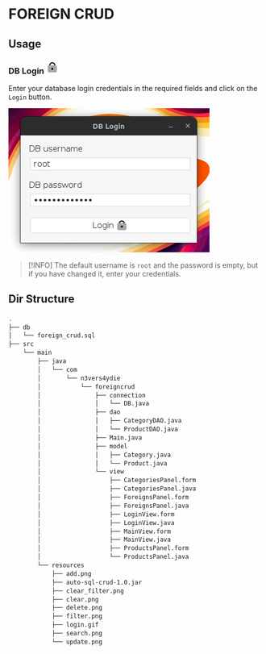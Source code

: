 # FOREIGN CRUD

## Usage

### DB Login ![Login](./src/main/resources/login.gif)

Enter your database login credentials in the required fields and click on the `Login` button.

![Login](./readme/login.png)

> [!INFO]
> The default username is `root` and the password is empty, but if you have changed it, enter your credentials.

## Dir Structure

```bash
.
├── db
│   └── foreign_crud.sql
├── src
    └── main
        ├── java
        │   └── com
        │       └── n3vers4ydie
        │           └── foreigncrud
        │               ├── connection
        │               │   └── DB.java
        │               ├── dao
        │               │   ├── CategoryDAO.java
        │               │   └── ProductDAO.java
        │               ├── Main.java
        │               ├── model
        │               │   ├── Category.java
        │               │   └── Product.java
        │               └── view
        │                   ├── CategoriesPanel.form
        │                   ├── CategoriesPanel.java
        │                   ├── ForeignsPanel.form
        │                   ├── ForeignsPanel.java
        │                   ├── LoginView.form
        │                   ├── LoginView.java
        │                   ├── MainView.form
        │                   ├── MainView.java
        │                   ├── ProductsPanel.form
        │                   └── ProductsPanel.java
        └── resources
            ├── add.png
            ├── auto-sql-crud-1.0.jar
            ├── clear_filter.png
            ├── clear.png
            ├── delete.png
            ├── filter.png
            ├── login.gif
            ├── search.png
            └── update.png
```
